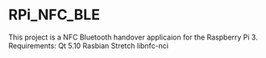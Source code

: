 # RPi_NFC_BLE

This project is a NFC Bluetooth handover applicaion for the Raspberry Pi 3.
  Requirements:
    Qt 5.10
    Rasbian Stretch
    libnfc-nci
